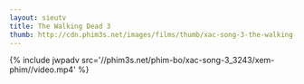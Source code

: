 ```yaml
---
layout: sieutv
title: The Walking Dead 3
thumb: http://cdn.phim3s.net/images/films/thumb/xac-song-3-the-walking-dead-3-2012.jpg
---
```

{% include jwpadv src='//phim3s.net/phim-bo/xac-song-3_3243/xem-phim//video.mp4' %}